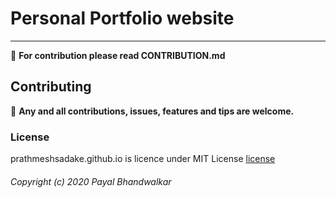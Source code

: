 # Personal Portfolio website

<hr>

:loudspeaker: **For contribution please read CONTRIBUTION.md**


## Contributing
:loudspeaker:  **Any and all contributions, issues, features and tips are welcome.**

### License
prathmeshsadake.github.io is licence under MIT License [license](https://github.com/PrathmeshSadake/prathmeshsadake.github.io/blob/master/LICENSE)

###### Copyright (c) 2020 Payal Bhandwalkar
